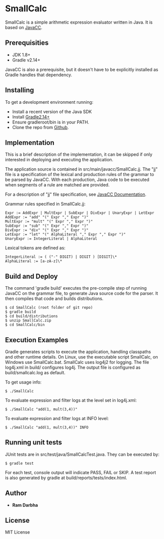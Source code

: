 # SmallCalc

SmallCalc is a simple arithmetic expression evaluator written in Java. It is based on [JavaCC](https://javacc.java.net).

## Prerequisities

* JDK 1.8+
* Gradle v2.14+

JavaCC is also a prerequisite, but it doesn't have to be explicitly installed as Gradle handles that dependency.

## Installing

To get a development environment running:
- Install a recent version of the Java SDK
- Install [Gradle2.14+](https://gradle.org)
- Ensure gradleroot/bin is in your PATH.
- Clone the repo from [Github](https://github.com/darbha-ram/SmallCalc.git).


## Implementation 

This is a brief description of the implementation, it can be skipped if only interested in deploying and executing the application.

The application source is contained in src/main/javacc/SmallCalc.jj.  The "jj" file is a specification of the lexical and production rules of the grammar to be parsed by JavaCC.  With each production, Java code to be executed when segments of a rule are matched are provided.

For a description of "jj" file specification, see [JavaCC Documentation](http://javacc.java.net/doc/docindex.html).

Grammar rules specified in SmallCalc.jj:
```
Expr := AddExpr | MultExpr | SubExpr | DivExpr | UnaryExpr | LetExpr
AddExpr := "add" "(" Expr "," Expr ")"
MultExpr := "mult" "(" Expr "," Expr ")"
SubExpr := "sub" "(" Expr "," Expr ")"
DivExpr := "div" "(" Expr "," Expr ")"
LetExpr := "let" "(" AlphaLiteral "," Expr "," Expr ")"
UnaryExpr := IntegerLiteral | AlphaLiteral
```

Lexical tokens are defined as:

```
IntegerLiteral := ( ("-" DIGIT) | DIGIT ) [DIGIT]\*
AlphaLiteral := [a-zA-z]\*
```


## Build and Deploy

The command 'gradle build' executes the pre-compile step of running JavaCC on the grammar file, to generate Java source code for the parser. It then compiles that code and builds distributions.

```
$ cd SmallCalc (root folder of git repo)
$ gradle build
$ cd build/distributions
$ unzip SmallCalc.zip
$ cd SmallCalc/bin
```

## Execution Examples

Gradle generates scripts to execute the application, handling classpaths and other runtime details.  On Linux, use the executable script SmallCalc, on Windows use SmallCalc.bat.  SmallCalc uses log4j2 for logging. The file log4j.xml in build/ configures log4j. The output file is configured as build/smallcalc.log as default.

To get usage info:

```
$ ./SmallCalc
```

To evaluate expression and filter logs at the level set in log4j.xml:

```
$ ./SmallCalc "add(1, mult(3,4))"
```

To evaluate expression and filter logs at INFO level:

```
$ ./SmallCalc "add(1, mult(3,4))" INFO
```

## Running unit tests

JUnit tests are in src/test/java/SmallCalcTest.java.  They can be executed by:

```
$ gradle test
```

For each test, console output will indicate PASS, FAIL or SKIP.  A test report is also generated by gradle at build/reports/tests/index.html.


## Author

* **Ram Darbha**

## License

MIT License


